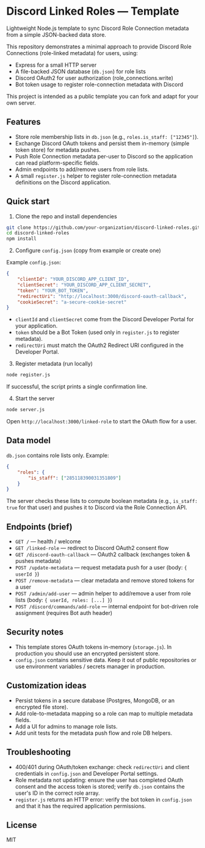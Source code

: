 # Discord Linked Roles — Template

Lightweight Node.js template to sync Discord Role Connection metadata from a simple JSON-backed data store.

This repository demonstrates a minimal approach to provide Discord Role Connections (role-linked metadata) for users, using:

- Express for a small HTTP server
- A file-backed JSON database (`db.json`) for role lists
- Discord OAuth2 for user authorization (role_connections.write)
- Bot token usage to register role-connection metadata with Discord

This project is intended as a public template you can fork and adapt for your own server.

## Features

- Store role membership lists in `db.json` (e.g., `roles.is_staff: ["12345"]`).
- Exchange Discord OAuth tokens and persist them in-memory (simple token store) for metadata pushes.
- Push Role Connection metadata per-user to Discord so the application can read platform-specific fields.
- Admin endpoints to add/remove users from role lists.
- A small `register.js` helper to register role-connection metadata definitions on the Discord application.

## Quick start

1. Clone the repo and install dependencies

```bash
git clone https://github.com/your-organization/discord-linked-roles.git
cd discord-linked-roles
npm install
```

2. Configure `config.json` (copy from example or create one)

Example `config.json`:

```json
{
	"clientId": "YOUR_DISCORD_APP_CLIENT_ID",
	"clientSecret": "YOUR_DISCORD_APP_CLIENT_SECRET",
	"token": "YOUR_BOT_TOKEN",
	"redirectUri": "http://localhost:3000/discord-oauth-callback",
	"cookieSecret": "a-secure-cookie-secret"
}
```

- `clientId` and `clientSecret` come from the Discord Developer Portal for your application.
- `token` should be a Bot Token (used only in `register.js` to register metadata).
- `redirectUri` must match the OAuth2 Redirect URI configured in the Developer Portal.

3. Register metadata (run locally)

```bash
node register.js
```

If successful, the script prints a single confirmation line.

4. Start the server

```bash
node server.js
```

Open `http://localhost:3000/linked-role` to start the OAuth flow for a user.

## Data model

`db.json` contains role lists only. Example:

```json
{
	"roles": {
		"is_staff": ["285118390031351809"]
	}
}
```

The server checks these lists to compute boolean metadata (e.g., `is_staff: true` for that user) and pushes it to Discord via the Role Connection API.

## Endpoints (brief)

- `GET /` — health / welcome
- `GET /linked-role` — redirect to Discord OAuth2 consent flow
- `GET /discord-oauth-callback` — OAuth2 callback (exchanges token & pushes metadata)
- `POST /update-metadata` — request metadata push for a user (body: `{ userId }`)
- `POST /remove-metadata` — clear metadata and remove stored tokens for a user
- `POST /admin/add-user` — admin helper to add/remove a user from role lists (body: `{ userId, roles: [...] }`)
- `POST /discord/commands/add-role` — internal endpoint for bot-driven role assignment (requires Bot auth header)

## Security notes

- This template stores OAuth tokens in-memory (`storage.js`). In production you should use an encrypted persistent store.
- `config.json` contains sensitive data. Keep it out of public repositories or use environment variables / secrets manager in production.

## Customization ideas

- Persist tokens in a secure database (Postgres, MongoDB, or an encrypted file store).
- Add role-to-metadata mapping so a role can map to multiple metadata fields.
- Add a UI for admins to manage role lists.
- Add unit tests for the metadata push flow and role DB helpers.

## Troubleshooting

- 400/401 during OAuth/token exchange: check `redirectUri` and client credentials in `config.json` and Developer Portal settings.
- Role metadata not updating: ensure the user has completed OAuth consent and the access token is stored; verify `db.json` contains the user's ID in the correct role array.
- `register.js` returns an HTTP error: verify the bot token in `config.json` and that it has the required application permissions.

## License

MIT

